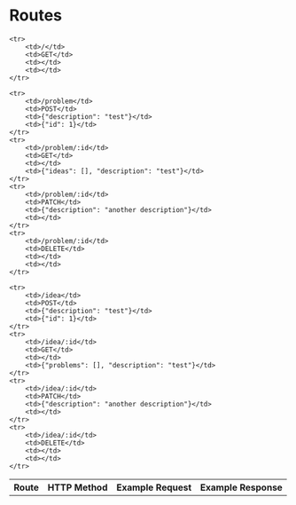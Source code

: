 Routes
======

<table>
	<tr>
		<th>Route</th>
		<th>HTTP Method</th>
		<th>Example Request</th>
		<th>Example Response</th>
	</tr>

	<tr>
		<td>/</td>
		<td>GET</td>
		<td></td>
		<td></td>
	</tr>

	<tr>
		<td>/problem</td>
		<td>POST</td>
		<td>{"description": "test"}</td>
		<td>{"id": 1}</td>
	</tr>
	<tr>
		<td>/problem/:id</td>
		<td>GET</td>
		<td></td>
		<td>{"ideas": [], "description": "test"}</td>
	</tr>
	<tr>
		<td>/problem/:id</td>
		<td>PATCH</td>
		<td>{"description": "another description"}</td>
		<td></td>
	</tr>
	<tr>
		<td>/problem/:id</td>
		<td>DELETE</td>
		<td></td>
		<td></td>
	</tr>

	<tr>
		<td>/idea</td>
		<td>POST</td>
		<td>{"description": "test"}</td>
		<td>{"id": 1}</td>
	</tr>
	<tr>
		<td>/idea/:id</td>
		<td>GET</td>
		<td></td>
		<td>{"problems": [], "description": "test"}</td>
	</tr>
	<tr>
		<td>/idea/:id</td>
		<td>PATCH</td>
		<td>{"description": "another description"}</td>
		<td></td>
	</tr>
	<tr>
		<td>/idea/:id</td>
		<td>DELETE</td>
		<td></td>
		<td></td>
	</tr>
</table>

